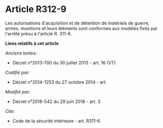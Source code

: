 # Article R312-9

Les autorisations d'acquisition et de détention de matériels de guerre, armes, munitions et leurs éléments sont conformes aux
modèles fixés par l'arrêté prévu à l'article R. 311-6.

**Liens relatifs à cet article**

_Anciens textes_:

  - Décret n°2013-700 du 30 juillet 2013 - art. 16 (VT)

_Codifié par_:

  - Décret n°2014-1253 du 27 octobre 2014 - art.

_Modifié par_:

  - Décret n°2018-542 du 29 juin 2018 - art. 3

_Cite_:

  - Code de la sécurité intérieure - art. R311-6
